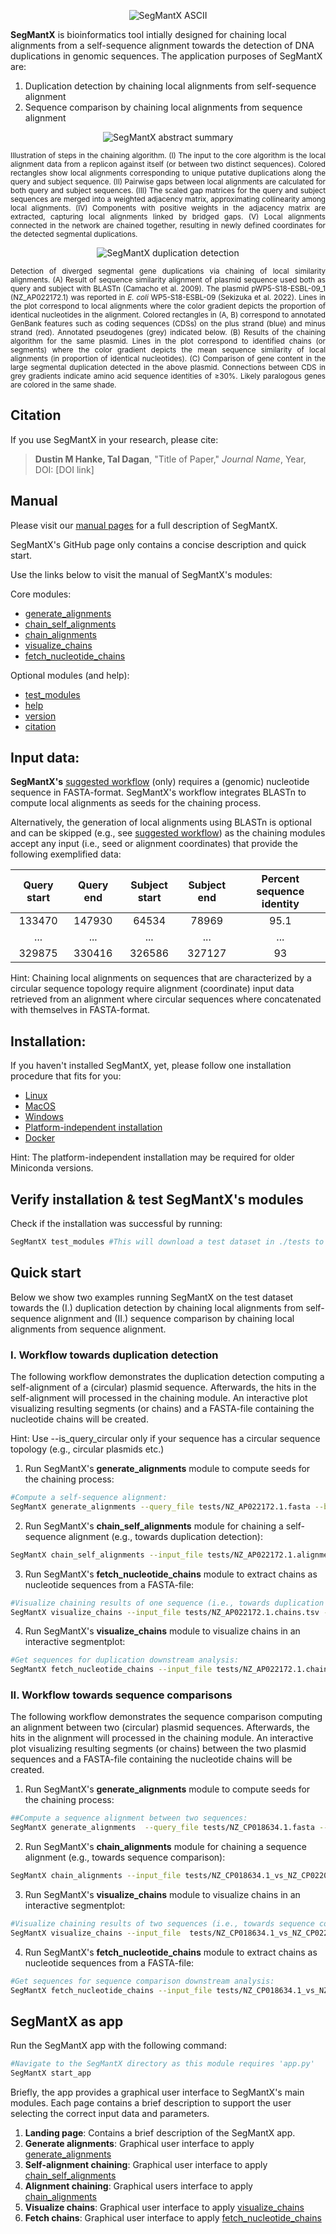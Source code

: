 <p align="center">
  <img src="docs/img/segmantx_ASCII.png" alt="SegMantX ASCII">
</p>

**SegMantX** is bioinformatics tool intially designed for chaining local alignments from a self-sequence alignment towards the detection of DNA duplications in genomic sequences. The application purposes of SegMantX are:

1. Duplication detection by chaining local alignments from self-sequence alignment
2. Sequence comparison by chaining local alignments from sequence alignment

<p align="center">
  <img src="docs/img/segmantx_abstract_summary.png" alt="SegMantX abstract summary">
</p>
<div style="text-align: justify;">
  <small>
    Illustration of steps in the chaining algorithm. (I) The input to the core algorithm is the local alignment data from a replicon against itself (or between two distinct sequences). Colored rectangles show local alignments corresponding to unique putative duplications along the query and subject sequence. (II) Pairwise gaps between local alignments are calculated for both query and subject sequences. (III) The scaled gap matrices for the query and subject sequences are merged into a weighted adjacency matrix, approximating collinearity among local alignments. (IV) Components with positive weights in the adjacency matrix are extracted, capturing local alignments linked by bridged gaps. (V) Local alignments connected in the network are chained together, resulting in newly defined coordinates for the detected segmental duplications.
  </small>
</div>

<p align="center">
  <img src="docs/img/chaining_towards_duplication_detection.png" alt="SegMantX duplication detection">
</p>
<div style="text-align: justify;">
  <small>
    Detection of diverged segmental gene duplications via chaining of local similarity alignments.
    (A) Result of sequence similarity alignment of plasmid sequence used both as query and subject with BLASTn (Camacho et al. 2009). The plasmid pWP5-S18-ESBL-09_1 (NZ_AP022172.1) was reported in <em>E. coli</em> WP5-S18-ESBL-09 (Sekizuka et al. 2022). Lines in the plot correspond to local alignments where the color gradient depicts the proportion of identical nucleotides in the alignment. Colored rectangles in (A, B) correspond to annotated GenBank features such as coding sequences (CDSs) on the plus strand (blue) and minus strand (red). Annotated pseudogenes (grey) indicated below.  
    (B) Results of the chaining algorithm for the same plasmid. Lines in the plot correspond to identified chains (or segments) where the color gradient depicts the mean sequence similarity of local alignments (in proportion of identical nucleotides).  
    (C) Comparison of gene content in the large segmental duplication detected in the above plasmid. Connections between CDS in grey gradients indicate amino acid sequence identities of ≥30%. Likely paralogous genes are colored in the same shade.
  </small>
</div>


## Citation
If you use SegMantX in your research, please cite:

> **Dustin M Hanke, Tal Dagan**, "Title of Paper," *Journal Name*, Year, DOI: [DOI link]

## Manual

Please visit our [manual pages](https://dmh-biodatasci.github.io/SegMantX/) for a full description of SegMantX.

SegMantX's GitHub page only contains a concise description and quick start.

Use the links below to visit the manual of SegMantX's modules:

Core modules:
- [generate_alignments](https://dmh-biodatasci.github.io/SegMantX/command_line_manual/generate_alignments.html)
- [chain_self_alignments](https://dmh-biodatasci.github.io/SegMantX/command_line_manual/chain_self_alignments.html)
- [chain_alignments](https://dmh-biodatasci.github.io/SegMantX/command_line_manual/chain_alignments.html)
- [visualize_chains](https://dmh-biodatasci.github.io/SegMantX/command_line_manual/visualize_chains.html)
- [fetch_nucleotide_chains](https://dmh-biodatasci.github.io/SegMantX/command_line_manual/fetch_nucleotide_chains.html)

Optional modules (and help):
- [test_modules](https://dmh-biodatasci.github.io/SegMantX/command_line_manual/test_modules.html)
- [help](https://dmh-biodatasci.github.io/SegMantX/command_line_manual/help.html)
- [version](https://dmh-biodatasci.github.io/SegMantX/command_line_manual/version.html)
- [citation](https://dmh-biodatasci.github.io/SegMantX/command_line_manual/citation.html)

## Input data:

**SegMantX's** [suggested workflow](https://dmh-biodatasci.github.io/SegMantX/module_overview.html) (only) requires a (genomic) nucleotide sequence in FASTA-format. SegMantX's workflow integrates BLASTn to compute local alignments as seeds for the chaining process. 

Alternatively, the generation of local alignments using BLASTn is optional and can be skipped (e.g., see [suggested workflow](https://dmh-biodatasci.github.io/SegMantX/module_overview.html)) as the chaining modules accept any input (i.e., seed or alignment coordinates) that provide the following exemplified data:

| Query start | Query end | Subject start | Subject end | Percent sequence identity |
|:-----------:|:---------:|:-------------:|:-----------:|:-------------------------:|
| 133470      | 147930    | 64534         | 78969       | 95.1                      |
| ...         | ...       | ...           | ...         | ...                       |
| 329875      | 330416    | 326586         | 327127     | 93                        |

Hint: Chaining local alignments on sequences that are characterized by a circular sequence topology require alignment (coordinate) input data retrieved from an alignment where circular sequences where concatenated with themselves in FASTA-format. 

## Installation:

If you haven't installed SegMantX, yet, please follow one installation procedure that fits for you:

- [Linux](https://dmh-biodatasci.github.io/SegMantX/installation/linux.html)
- [MacOS](https://dmh-biodatasci.github.io/SegMantX/installation/macos.html)
- [Windows](https://dmh-biodatasci.github.io/SegMantX/installation/windows.html)
- [Platform-independent installation](https://dmh-biodatasci.github.io/SegMantX/installation/independent.html)
- [Docker](https://dmh-biodatasci.github.io/SegMantX/installation/docker.html)

Hint: The platform-independent installation may be required for older Miniconda versions.

## Verify installation & test SegMantX's modules
Check if the installation was successful by running:
```bash
SegMantX test_modules #This will download a test dataset in ./tests to test all modules
```

## Quick start

Below we show two examples running SegMantX on the test dataset towards the (I.) duplication detection by chaining local alignments from self-sequence alignment and (II.) sequence comparison by chaining local alignments from sequence alignment.

### I. Workflow towards duplication detection

The following workflow demonstrates the duplication detection computing a self-alignment of a (circular) plasmid sequence. Afterwards, the hits in the self-alignment will processed in the chaining module. An interactive plot visualizing resulting segments (or chains) and a FASTA-file containing the nucleotide chains will be created.

Hint: Use --is_query_circular only if your sequence has a circular sequence topology (e.g., circular plasmids etc.)

1. Run SegMantX's **generate_alignments** module to compute seeds for the chaining process:
```bash
#Compute a self-sequence alignment:
SegMantX generate_alignments --query_file tests/NZ_AP022172.1.fasta --blast_output_file tests/NZ_AP022172.1.blast.x7 --alignment_hits_file tests/NZ_AP022172.1.alignment_coordinates.tsv --is_query_circular --self_sequence_alignment
```

2. Run SegMantX's **chain_self_alignments** module for chaining a self-sequence alignment (e.g., towards duplication detection):
```bash
SegMantX chain_self_alignments --input_file tests/NZ_AP022172.1.alignment_coordinates.tsv --max_gap 5000 --scaled_gap 1 --fasta_file tests/NZ_AP022172.1.fasta --is_query_circular --output_file tests/NZ_AP022172.1.chains.tsv
```

3. Run SegMantX's **fetch_nucleotide_chains** module to extract chains as nucleotide sequences from a FASTA-file:
```bash
#Visualize chaining results of one sequence (i.e., towards duplication detection)
SegMantX visualize_chains --input_file tests/NZ_AP022172.1.chains.tsv --scale kbp --output_file tests/NZ_AP022172.1.html --fasta_file_query  tests/NZ_AP022172.1.fasta --query_is_subject --genbank_file tests/NZ_AP022172.1.gbk
```

4. Run SegMantX's **visualize_chains** module to visualize chains in an interactive segmentplot:
```bash
#Get sequences for duplication downstream analysis:
SegMantX fetch_nucleotide_chains --input_file tests/NZ_AP022172.1.chains.tsv --fasta_file_query tests/NZ_AP022172.1.fasta --output_file tests/NZ_AP022172.1.chains.fasta
```

### II. Workflow towards sequence comparisons
The following workflow demonstrates the sequence comparison computing an alignment between two (circular) plasmid sequences. Afterwards, the hits in the alignment will processed in the chaining module. An interactive plot visualizing resulting segments (or chains) between the two plasmid sequences and a FASTA-file containing the nucleotide chains will be created.

1. Run SegMantX's **generate_alignments** module to compute seeds for the chaining process:
```bash
##Compute a sequence alignment between two sequences:
SegMantX generate_alignments  --query_file tests/NZ_CP018634.1.fasta --subject_file tests/NZ_CP022004.1.fasta --blast_output_file tests/NZ_CP018634.1_vs_NZ_CP022004.1.blast.x7 --alignment_hits_file tests/NZ_CP018634.1_vs_NZ_CP022004.1.alignment_coordinates.tsv --is_query_circular --is_subject_circular 
```

2. Run SegMantX's **chain_alignments** module for chaining a sequence alignment (e.g., towards sequence comparison):
```bash
SegMantX chain_alignments --input_file tests/NZ_CP018634.1_vs_NZ_CP022004.1.alignment_coordinates.tsv --fasta_file_query tests/NZ_CP018634.1.fasta --fasta_file_subject tests/NZ_CP022004.1.fasta --max_gap 5000 --scaled_gap 1 --is_query_circular --is_subject_circular --min_length 100 -o tests/NZ_CP018634.1_vs_NZ_CP022004.1.chains.tsv
```

3. Run SegMantX's **visualize_chains** module to visualize chains in an interactive segmentplot:
```bash
#Visualize chaining results of two sequences (i.e., towards sequence comparison)
SegMantX visualize_chains --input_file  tests/NZ_CP018634.1_vs_NZ_CP022004.1.chains.tsv --scale kbp --output_file tests/NZ_CP018634.1_vs_NZ_CP022004.1.html --fasta_file_query tests/NZ_CP018634.1.fasta --fasta_file_subject tests/NZ_CP022004.1.fasta
```

4. Run SegMantX's **fetch_nucleotide_chains** module to extract chains as nucleotide sequences from a FASTA-file:
```bash
#Get sequences for sequence comparison downstream analysis:
SegMantX fetch_nucleotide_chains --input_file tests/NZ_CP018634.1_vs_NZ_CP022004.1.chains.tsv --fasta_file_query tests/NZ_CP018634.1.fasta  --fasta_file_subject tests/NZ_CP022004.1.fasta --output_file tests/NZ_CP018634.1_vs_NZ_CP022004.1.chains.fasta
```

## SegMantX as app
Run the SegMantX app with the following command:
```bash
#Navigate to the SegMantX directory as this module requires 'app.py'
SegMantX start_app
```

Briefly, the app provides a graphical user interface to SegMantX's main modules. Each page contains a brief description to support the user selecting the correct input data and parameters.

1. **Landing page**: Contains a brief description of the SegMantX app. 
2. **Generate alignments**: Graphical user interface to apply [generate_alignments](https://dmh-biodatasci.github.io/SegMantX/command_line_manual/generate_alignments.html)
3. **Self-alignment chaining**: Graphical user interface to apply [chain_self_alignments](https://dmh-biodatasci.github.io/SegMantX/command_line_manual/chain_self_alignments.html) 
4. **Alignment chaining**: Graphical users interface to apply [chain_alignments](https://dmh-biodatasci.github.io/SegMantX/command_line_manual/chain_alignments.html) 
5. **Visualize chains**: Graphical user interface to apply [visualize_chains](https://dmh-biodatasci.github.io/SegMantX/command_line_manual/visualize_chains.html) 
6. **Fetch chains**: Graphical user interface to apply [fetch_nucleotide_chains](https://dmh-biodatasci.github.io/SegMantX/command_line_manual/fetch_nucleotide_chains.html) 